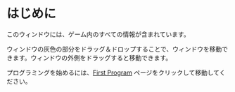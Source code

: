 # はじめに
このウィンドウには、ゲーム内のすべての情報が含まれています。

ウィンドウの灰色の部分をドラッグ＆ドロップすることで、ウィンドウを移動できます。ウィンドウの外側をドラッグすると移動できます。

プログラミングを始めるには、[First Program](docs/first_program.md) ページをクリックして移動してください。